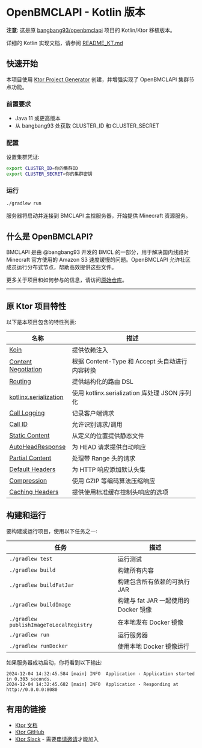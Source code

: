 # OpenBMCLAPI - Kotlin 版本

**注意**: 这是原 [bangbang93/openbmclapi](https://github.com/bangbang93/openbmclapi) 项目的 Kotlin/Ktor 移植版本。

详细的 Kotlin 实现文档，请参阅 [README_KT.md](README_KT.md)

## 快速开始

本项目使用 [Ktor Project Generator](https://start.ktor.io) 创建，并增强实现了 OpenBMCLAPI 集群节点功能。

### 前置要求

- Java 11 或更高版本
- 从 bangbang93 处获取 CLUSTER_ID 和 CLUSTER_SECRET

### 配置

设置集群凭证:

```bash
export CLUSTER_ID=你的集群ID
export CLUSTER_SECRET=你的集群密钥
```

### 运行

```bash
./gradlew run
```

服务器将启动并连接到 BMCLAPI 主控服务器，开始提供 Minecraft 资源服务。

## 什么是 OpenBMCLAPI?

BMCLAPI 是由 @bangbang93 开发的 BMCL 的一部分，用于解决国内线路对 Minecraft 官方使用的 Amazon S3 速度缓慢的问题。OpenBMCLAPI 允许社区成员运行分布式节点，帮助高效提供这些文件。

更多关于项目和如何参与的信息，请访问[原始仓库](https://github.com/bangbang93/openbmclapi)。

---

## 原 Ktor 项目特性

以下是本项目包含的特性列表:

| 名称 | 描述 |
| ----- | ----------- |
| [Koin](https://start.ktor.io/p/koin) | 提供依赖注入 |
| [Content Negotiation](https://start.ktor.io/p/content-negotiation) | 根据 Content-Type 和 Accept 头自动进行内容转换 |
| [Routing](https://start.ktor.io/p/routing) | 提供结构化的路由 DSL |
| [kotlinx.serialization](https://start.ktor.io/p/kotlinx-serialization) | 使用 kotlinx.serialization 库处理 JSON 序列化 |
| [Call Logging](https://start.ktor.io/p/call-logging) | 记录客户端请求 |
| [Call ID](https://start.ktor.io/p/callid) | 允许识别请求/调用 |
| [Static Content](https://start.ktor.io/p/static-content) | 从定义的位置提供静态文件 |
| [AutoHeadResponse](https://start.ktor.io/p/auto-head-response) | 为 HEAD 请求提供自动响应 |
| [Partial Content](https://start.ktor.io/p/partial-content) | 处理带 Range 头的请求 |
| [Default Headers](https://start.ktor.io/p/default-headers) | 为 HTTP 响应添加默认头集 |
| [Compression](https://start.ktor.io/p/compression) | 使用 GZIP 等编码算法压缩响应 |
| [Caching Headers](https://start.ktor.io/p/caching-headers) | 提供使用标准缓存控制头响应的选项 |

## 构建和运行

要构建或运行项目，使用以下任务之一:

| 任务 | 描述 |
| ---- | ----------- |
| `./gradlew test` | 运行测试 |
| `./gradlew build` | 构建所有内容 |
| `./gradlew buildFatJar` | 构建包含所有依赖的可执行 JAR |
| `./gradlew buildImage` | 构建与 fat JAR 一起使用的 Docker 镜像 |
| `./gradlew publishImageToLocalRegistry` | 在本地发布 Docker 镜像 |
| `./gradlew run` | 运行服务器 |
| `./gradlew runDocker` | 使用本地 Docker 镜像运行 |

如果服务器成功启动，你将看到以下输出:

```
2024-12-04 14:32:45.584 [main] INFO  Application - Application started in 0.303 seconds.
2024-12-04 14:32:45.682 [main] INFO  Application - Responding at http://0.0.0.0:8080
```

## 有用的链接

- [Ktor 文档](https://ktor.io/docs/home.html)
- [Ktor GitHub](https://github.com/ktorio/ktor)  
- [Ktor Slack](https://app.slack.com/client/T09229ZC6/C0A974TJ9) - 需要[申请邀请](https://surveys.jetbrains.com/s3/kotlin-slack-sign-up)才能加入
